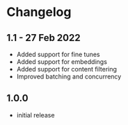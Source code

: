# Changelog

## 1.1 - 27 Feb 2022
* Added support for fine tunes
* Added support for embeddings
* Added support for content filtering
* Improved batching and concurrency

## 1.0.0
* initial release
